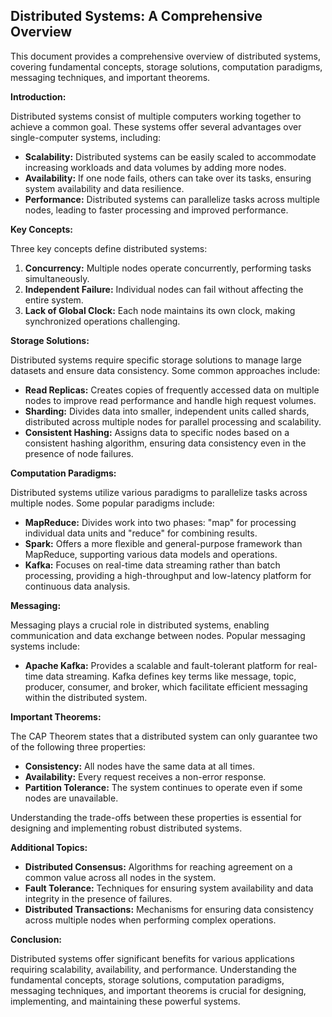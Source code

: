 ## Distributed Systems: A Comprehensive Overview

This document provides a comprehensive overview of distributed systems, covering fundamental concepts, storage solutions, computation paradigms, messaging techniques, and important theorems.

**Introduction:**

Distributed systems consist of multiple computers working together to achieve a common goal. These systems offer several advantages over single-computer systems, including:

* **Scalability:** Distributed systems can be easily scaled to accommodate increasing workloads and data volumes by adding more nodes.
* **Availability:** If one node fails, others can take over its tasks, ensuring system availability and data resilience.
* **Performance:** Distributed systems can parallelize tasks across multiple nodes, leading to faster processing and improved performance.

**Key Concepts:**

Three key concepts define distributed systems:

1. **Concurrency:** Multiple nodes operate concurrently, performing tasks simultaneously.
2. **Independent Failure:** Individual nodes can fail without affecting the entire system.
3. **Lack of Global Clock:** Each node maintains its own clock, making synchronized operations challenging.

**Storage Solutions:**

Distributed systems require specific storage solutions to manage large datasets and ensure data consistency. Some common approaches include:

* **Read Replicas:** Creates copies of frequently accessed data on multiple nodes to improve read performance and handle high request volumes.
* **Sharding:** Divides data into smaller, independent units called shards, distributed across multiple nodes for parallel processing and scalability.
* **Consistent Hashing:** Assigns data to specific nodes based on a consistent hashing algorithm, ensuring data consistency even in the presence of node failures.

**Computation Paradigms:**

Distributed systems utilize various paradigms to parallelize tasks across multiple nodes. Some popular paradigms include:

* **MapReduce:** Divides work into two phases: "map" for processing individual data units and "reduce" for combining results.
* **Spark:** Offers a more flexible and general-purpose framework than MapReduce, supporting various data models and operations.
* **Kafka:** Focuses on real-time data streaming rather than batch processing, providing a high-throughput and low-latency platform for continuous data analysis.

**Messaging:**

Messaging plays a crucial role in distributed systems, enabling communication and data exchange between nodes. Popular messaging systems include:

* **Apache Kafka:** Provides a scalable and fault-tolerant platform for real-time data streaming. Kafka defines key terms like message, topic, producer, consumer, and broker, which facilitate efficient messaging within the distributed system.

**Important Theorems:**

The CAP Theorem states that a distributed system can only guarantee two of the following three properties:

* **Consistency:** All nodes have the same data at all times.
* **Availability:** Every request receives a non-error response.
* **Partition Tolerance:** The system continues to operate even if some nodes are unavailable.

Understanding the trade-offs between these properties is essential for designing and implementing robust distributed systems.

**Additional Topics:**

* **Distributed Consensus:** Algorithms for reaching agreement on a common value across all nodes in the system.
* **Fault Tolerance:** Techniques for ensuring system availability and data integrity in the presence of failures.
* **Distributed Transactions:** Mechanisms for ensuring data consistency across multiple nodes when performing complex operations.

**Conclusion:**

Distributed systems offer significant benefits for various applications requiring scalability, availability, and performance. Understanding the fundamental concepts, storage solutions, computation paradigms, messaging techniques, and important theorems is crucial for designing, implementing, and maintaining these powerful systems.

